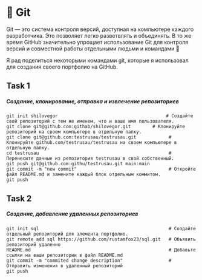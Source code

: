 # 📌 Git

Git — это система контроля версий, доступная на компьютере каждого разработчика. Это позволяет легко разветвлять и объединять. В то же время GitHub значительно упрощает использование Git для контроля версий и совместной работы отдельными людьми и командами 🤝

Я рад поделиться некоторыми командами git, которые я использовал для создания своего портфолио на GitHub. 


## Task 1

##### Создание, клонирование, отправка и извлечение репозиториев 
```git
git init shilovegor                                        # Создайте свой репозиторий с тем же именем, что и ваше имя пользователя. 
git clone git@github.com:githab/shilovegor.git        # Клонируйте репозиторий на своем компьютере в отдельную папку.
git clone git@github.com:testrusau/testrusau.git            # Клонируйте github.com/testrusau/testrusau на своем компьютере в отдельную папку.
cd testrusau                                                # Перенесите данные из репозитория testrusau в свой собственный. 
git push git@github.com:githu/testrusau.git main:main
git commit -m "new commit"                                  # Откройте файл README.md и замените каждый блок отдельным коммитом.
git push 

```
## Task 2

##### Создание, добавление удаленных репозиториев  
```git
git init sql                                                # Создайте отдельный репозиторий для элемента портфолио. 
git remote add sql https://github.com/rustamfox23/sql.git   # Объявить репозиторий удаленно 
README.md                                                   # Добавьте ссылки на ваши репозитории в файл README.md
git commit -m "commited change description"                 # Отправить изменения в удаленный репозиторий
git push                                                     




```
